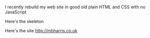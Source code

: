 I recently rebuild my web site in good old plain HTML and CSS with no JavaScript

Here's the skeleton

Here's the site http://mbharris.co.uk
